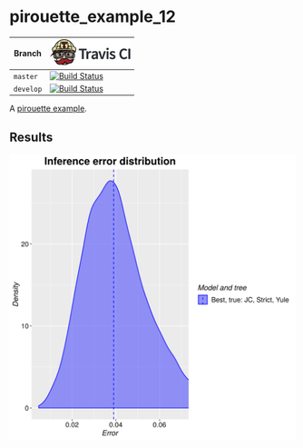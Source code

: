 # pirouette_example_12

Branch   |[![Travis CI logo](TravisCI.png)](https://travis-ci.org)
---------|---------------------------------------
`master` |[![Build Status](https://travis-ci.org/richelbilderbeek/pirouette_example_12.svg?branch=master)](https://travis-ci.org/richelbilderbeek/pirouette_example_12)
`develop`|[![Build Status](https://travis-ci.org/richelbilderbeek/pirouette_example_12.svg?branch=develop)](https://travis-ci.org/richelbilderbeek/pirouette_example_12)

A [pirouette example](https://github.com/richelbilderbeek/pirouette_examples).

## Results

![](example_12/errors.png)